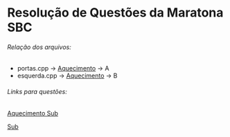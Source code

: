 Resolução de Questões da Maratona SBC
===



###### Relação dos arquivos:


* portas.cpp	-> [Aquecimento](http://maratona.ime.usp.br/hist/2007/primeira-fase/prova/maratona_aquecimento_v2.pdf) -> A
* esquerda.cpp	-> [Aquecimento](http://maratona.ime.usp.br/hist/2007/primeira-fase/prova/maratona_aquecimento_v2.pdf) -> B




###### Links para questões:

[Aquecimento Sub](http://maratona.ime.usp.br/hist/2007/primeira-fase/prova/maratona_aquecimento_v2.pdf)

[Sub](http://maratona.ime.usp.br/hist/2007/primeira-fase/prova/maratona_v4.pdf)